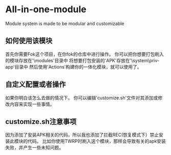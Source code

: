 # All-in-one-module
Module system is made to be modular and customizable

## 如何使用该模块

首先你需要Fok这个项目，在你fok的仓库中进行操作。
你可以把你想要打包刷入的模块存放在'\modules\'目录中
将想要打包安装的'APK'存放在'\system\priv-app\'目录中
然后使用'Actions'构建你的一体化模块，就可以使用了。

## 自定义配置或者操作

如果你明白该怎么去做的情况下。
你可以编辑'customize.sh'文件对其添加或修改内容来实现一些事情。

## customize.sh注意事项

因为添加了安装APK相关的代码，所以我也添加了拦截REC(恢复模式下）禁止安装此模块的代码。
比如你使用TWRP时刷入这个模块，那样会导致有关的apk安装失败，并产生一些未知问题。
